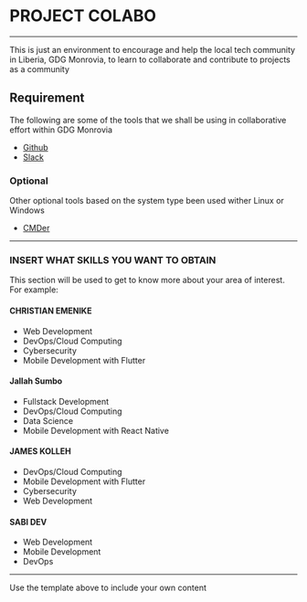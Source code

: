 # PROJECT COLABO
--------------------

This is just an environment to encourage and help the local tech community in Liberia, GDG Monrovia, to learn to collaborate and contribute to projects as a community

## Requirement

The following are some of the tools that we shall be using in collaborative effort within GDG Monrovia

* [Github](https://www.git-scm.com)
* [Slack](https://www.slack.com)

### Optional

Other optional tools based on the system type been used wither Linux or Windows

* [CMDer](https://www.cmder.com)

-----------------------------------
### INSERT WHAT SKILLS YOU WANT TO OBTAIN
This section will be used to get to know more about your area of interest. For example:

#### CHRISTIAN EMENIKE

* Web Development
* DevOps/Cloud Computing
* Cybersecurity
* Mobile Development with Flutter

#### Jallah Sumbo

* Fullstack Development
* DevOps/Cloud Computing
* Data Science
* Mobile Development with React Native

#### JAMES KOLLEH

* DevOps/Cloud Computing 
* Mobile Development with Flutter
* Cybersecurity
* Web Development

#### SABI DEV

* Web Development
* Mobile Development
* DevOps
--------------------------------------
Use the template above to include your own content

